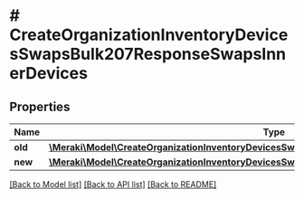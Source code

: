 # # CreateOrganizationInventoryDevicesSwapsBulk207ResponseSwapsInnerDevices

## Properties

Name | Type | Description | Notes
------------ | ------------- | ------------- | -------------
**old** | [**\Meraki\Model\CreateOrganizationInventoryDevicesSwapsBulk207ResponseSwapsInnerDevicesOld**](CreateOrganizationInventoryDevicesSwapsBulk207ResponseSwapsInnerDevicesOld.md) |  |
**new** | [**\Meraki\Model\CreateOrganizationInventoryDevicesSwapsBulk207ResponseSwapsInnerDevicesNew**](CreateOrganizationInventoryDevicesSwapsBulk207ResponseSwapsInnerDevicesNew.md) |  |

[[Back to Model list]](../../README.md#models) [[Back to API list]](../../README.md#endpoints) [[Back to README]](../../README.md)
